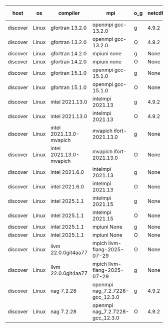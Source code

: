

| host     | os       | compiler                              | mpi                      | o_g        | netcdf        | build       | u_pass          | u_fail          | s_pass            | s_fail            | e_pass             | e_fail             | nuopc_pass       | nuopc_fail       | artifacts link          |
|----------|----------|---------------------------------------|--------------------------|------------|---------------|-------------|-----------------|-----------------|-------------------|-------------------|--------------------|--------------------|------------------|------------------|-------------------------|
| discover | Linux | gfortran 13.2.0 | openmpi gcc-13.2.0  | g | 4.9.2  | PASS | 14235 | 0 | 51 | 0 | 81 | 0 | 57 | 0 | <a href="https://github.com/esmf-org/esmf-test-artifacts/tree/ff787567af48b83b311faa040c15f086ae2b0a85/develop/gfortran/13.2.0/g/openmpi/gcc-13.2.0" target="_blank">ff78756</a> | 
| discover | Linux | gfortran 13.2.0 | openmpi gcc-13.2.0  | O | 4.9.2  | PASS | 14235 | 0 | 51 | 0 | 81 | 0 | 57 | 0 | <a href="https://github.com/esmf-org/esmf-test-artifacts/tree/34d5e856ed28995e0e11358519b632db1652fe0e/develop/gfortran/13.2.0/O/openmpi/gcc-13.2.0" target="_blank">34d5e85</a> | 
| discover | Linux | gfortran 14.2.0 | mpiuni none  | g | None  | PASS | 12564 | 0 | 9 | 0 | 43 | 0 | None | None | <a href="https://github.com/esmf-org/esmf-test-artifacts/tree/e0b579020f8697b801193c2b9678f59ab10c9ad0/develop/gfortran/14.2.0/g/mpiuni/none" target="_blank">e0b5790</a> | 
| discover | Linux | gfortran 14.2.0 | mpiuni none  | O | None  | PASS | 12564 | 0 | 9 | 0 | 43 | 0 | None | None | <a href="https://github.com/esmf-org/esmf-test-artifacts/tree/f8af00c7e29b7f95426e6eabfe7a17fbab57d509/develop/gfortran/14.2.0/O/mpiuni/none" target="_blank">f8af00c</a> | 
| discover | Linux | gfortran 15.1.0 | openmpi gcc-15.1.0  | g | None  | FAIL | None | None | None | None | None | None | None | None | <a href="https://github.com/esmf-org/esmf-test-artifacts/tree/dd07a52196f28965d08009103f0de5c1da7b91d0/develop/gfortran/15.1.0/g/openmpi/gcc-15.1.0" target="_blank">dd07a52</a> | 
| discover | Linux | gfortran 15.1.0 | openmpi gcc-15.1.0  | O | None  | FAIL | None | None | None | None | None | None | None | None | <a href="https://github.com/esmf-org/esmf-test-artifacts/tree/d2532f13d9d44650907affbdb830d07351f2a2d1/develop/gfortran/15.1.0/O/openmpi/gcc-15.1.0" target="_blank">d2532f1</a> | 
| discover | Linux | intel 2021.13.0 | intelmpi 2021.13  | g | 4.9.2  | PASS | 14235 | 0 | 51 | 0 | 81 | 0 | 46 | 11 | <a href="https://github.com/esmf-org/esmf-test-artifacts/tree/cded91c6293050898a2557eb25dabc4f3dc00fec/develop/intel/2021.13.0/g/intelmpi/2021.13" target="_blank">cded91c</a> | 
| discover | Linux | intel 2021.13.0 | intelmpi 2021.13  | O | 4.9.2  | PASS | 14235 | 0 | 51 | 0 | 81 | 0 | 46 | 11 | <a href="https://github.com/esmf-org/esmf-test-artifacts/tree/629615ff0555648bd7fea360231cf76d1eb03778/develop/intel/2021.13.0/O/intelmpi/2021.13" target="_blank">629615f</a> | 
| discover | Linux | intel 2021.13.0-mvapich | mvapich ifort-2021.13.0  | g | None  | PASS | 14235 | 0 | 51 | 0 | 81 | 0 | 46 | 11 | <a href="https://github.com/esmf-org/esmf-test-artifacts/tree/83b4ab62be57a1bcadd85def31a2ccc4740380ce/develop/intel/2021.13.0-mvapich/g/mvapich/ifort-2021.13.0" target="_blank">83b4ab6</a> | 
| discover | Linux | intel 2021.13.0-mvapich | mvapich ifort-2021.13.0  | O | None  | PASS | 14235 | 0 | 51 | 0 | 81 | 0 | 46 | 11 | <a href="https://github.com/esmf-org/esmf-test-artifacts/tree/c8bbd6dd045932798b829d66e6db59c5c73193ee/develop/intel/2021.13.0-mvapich/O/mvapich/ifort-2021.13.0" target="_blank">c8bbd6d</a> | 
| discover | Linux | intel 2021.6.0 | intelmpi 2021.13  | g | None  | PASS | 14235 | 0 | 51 | 0 | 81 | 0 | 46 | 11 | <a href="https://github.com/esmf-org/esmf-test-artifacts/tree/d64500efccf802fd2076a9a1c9cf87249214f07e/develop/intel/2021.6.0/g/intelmpi/2021.13" target="_blank">d64500e</a> | 
| discover | Linux | intel 2021.6.0 | intelmpi 2021.13  | O | None  | PASS | 14235 | 0 | 51 | 0 | 81 | 0 | 46 | 11 | <a href="https://github.com/esmf-org/esmf-test-artifacts/tree/6d79bd34a33b92e15ec5e6b919f0bfc3e12b079b/develop/intel/2021.6.0/O/intelmpi/2021.13" target="_blank">6d79bd3</a> | 
| discover | Linux | intel 2025.1.1 | intelmpi 2021.15  | g | None  | PASS | 14235 | 0 | 51 | 0 | 81 | 0 | 46 | 11 | <a href="https://github.com/esmf-org/esmf-test-artifacts/tree/9a43f525f45930b70be94b7290ffebfbc94f8a2b/develop/intel/2025.1.1/g/intelmpi/2021.15" target="_blank">9a43f52</a> | 
| discover | Linux | intel 2025.1.1 | intelmpi 2021.15  | O | None  | PASS | 14235 | 0 | 51 | 0 | 81 | 0 | 46 | 11 | <a href="https://github.com/esmf-org/esmf-test-artifacts/tree/8f061caf8a1baced9245d196d6036dc283e65fc7/develop/intel/2025.1.1/O/intelmpi/2021.15" target="_blank">8f061ca</a> | 
| discover | Linux | intel 2025.1.1 | mpiuni None  | g | None  | PASS | 12564 | 0 | 9 | 0 | 43 | 0 | None | None | <a href="https://github.com/esmf-org/esmf-test-artifacts/tree/7cb30c46dd0c84cdea0015e5972250fba7bc58a1/develop/intel/2025.1.1/g/mpiuni/None" target="_blank">7cb30c4</a> | 
| discover | Linux | intel 2025.1.1 | mpiuni None  | O | None  | PASS | 12564 | 0 | 9 | 0 | 43 | 0 | None | None | <a href="https://github.com/esmf-org/esmf-test-artifacts/tree/342916af9fdeb25d93d55729c38b021512cec4f4/develop/intel/2025.1.1/O/mpiuni/None" target="_blank">342916a</a> | 
| discover | Linux | llvm 22.0.0git4aa77 | mpich llvm-flang-2025-07-29  | O | None  | PASS | 14217 | 18 | 18 | 33 | 76 | 5 | 0 | 57 | <a href="https://github.com/esmf-org/esmf-test-artifacts/tree/195e6d791b76bd6eae6885f0842e7a7425a0abc6/develop/llvm/22.0.0git4aa77/O/mpich/llvm-flang-2025-07-29" target="_blank">195e6d7</a> | 
| discover | Linux | llvm 22.0.0git4aa77 | mpich llvm-flang-2025-07-29  | g | None  | PASS | 14217 | 18 | 18 | 33 | 76 | 5 | 0 | 57 | <a href="https://github.com/esmf-org/esmf-test-artifacts/tree/cdd6305492a450ad96d7cbf70d531a42f289919d/develop/llvm/22.0.0git4aa77/g/mpich/llvm-flang-2025-07-29" target="_blank">cdd6305</a> | 
| discover | Linux | nag 7.2.28 | openmpi nag_7.2.7228-gcc_12.3.0  | g | 4.9.2  | PASS | 14235 | 0 | 51 | 0 | 81 | 0 | 45 | 12 | <a href="https://github.com/esmf-org/esmf-test-artifacts/tree/583ec9ec047f91ce609409f0a0555585e8275f58/develop/nag/7.2.28/g/openmpi/nag_7.2.7228-gcc_12.3.0" target="_blank">583ec9e</a> | 
| discover | Linux | nag 7.2.28 | openmpi nag_7.2.7228-gcc_12.3.0  | O | 4.9.2  | PASS | 14235 | 0 | 51 | 0 | 81 | 0 | 45 | 12 | <a href="https://github.com/esmf-org/esmf-test-artifacts/tree/4d3779426d68a70b5ac4533ef77c4468a6f33075/develop/nag/7.2.28/O/openmpi/nag_7.2.7228-gcc_12.3.0" target="_blank">4d37794</a> | 

